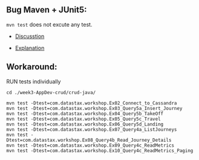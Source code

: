 ## Bug Maven + JUnit5:

`mvn test` does not excute any test. 

- [Discusstion](https://community.datastax.com/questions/6846/running-mvn-test-locally-on-crud-java-project-week.html)

- [Explanation](https://dzone.com/articles/why-your-junit-5-tests-are-not-running-under-maven)
 
 
## Workaround:

RUN tests individually

```shell
cd ./week3-AppDev-crud/crud-java/

mvn test -Dtest=com.datastax.workshop.Ex02_Connect_to_Cassandra
mvn test -Dtest=com.datastax.workshop.Ex03_Query5a_Insert_Journey
mvn test -Dtest=com.datastax.workshop.Ex04_Query5b_TakeOff
mvn test -Dtest=com.datastax.workshop.Ex05_Query5c_Travel
mvn test -Dtest=com.datastax.workshop.Ex06_Query5d_Landing
mvn test -Dtest=com.datastax.workshop.Ex07_Query4a_ListJourneys
mvn test -Dtest=com.datastax.workshop.Ex08_Query4b_Read_Journey_Details
mvn test -Dtest=com.datastax.workshop.Ex09_Query4c_ReadMetrics
mvn test -Dtest=com.datastax.workshop.Ex10_Query4c_ReadMetrics_Paging
```
